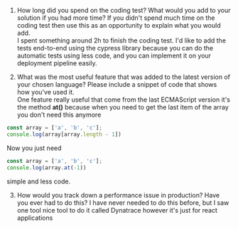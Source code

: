 
1. How long did you spend on the coding test? What would you add to your solution if you had more time? If you didn't spend much time on the coding test then use this as an opportunity to explain what you would add.\
I spent something around 2h to finish the coding test. I'd like to add the tests end-to-end using the cypress library because you can do the automatic tests using less code, and you can implement it on your deployment pipeline easily.

2. What was the most useful feature that was added to the latest version of your chosen language? Please include a snippet of code that shows how you've used it.\
One feature really useful that come from the last ECMAScript version it's the method **at()** because when you need to get the last item of the array you don't need this anymore 
```js
const array = ['a', 'b', 'c'];
console.log(array[array.length - 1])
``` 
Now you just need 
```js
const array = ['a', 'b', 'c'];
console.log(array.at(-1))
``` 
simple and less code.

3. How would you track down a performance issue in production? Have you ever had to do this?
I have never needed to do this before, but I saw one tool nice tool to do it called Dynatrace however it's just for react applications